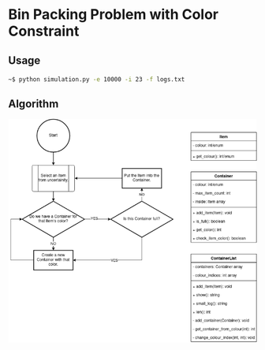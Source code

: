 # Bin Packing Problem with Color Constraint

## Usage
```bash
~$ python simulation.py -e 10000 -i 23 -f logs.txt
```

## Algorithm
![Algorithm and the UML Diagram of the script.](https://raw.githubusercontent.com/electricalgorithm/BinPackingWithColor/main/assets/algorithmAndUML.png)

